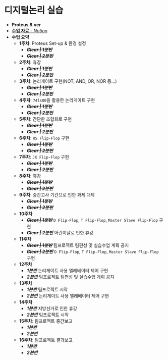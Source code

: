 # 디지털논리 실습
 - __Proteus 8.ver__
 - [__수업 자료__ - *Notion*](https://charm-aluminum-6c2.notion.site/a27cadae315541a98eebf9d8d695b160)
 - __수업 요약__
   - **1주차**: Proteus Set-up & 환경 설정
     - ~~__*Clear | 1분반*__~~
     - ~~__*Clear | 2분반*__~~
   - **2주차**: 휴강
     - ~~__*Clear | 1분반*__~~
     - ~~__*Clear | 2분반*__~~
   - **3주차**: 논리게이트 구현(NOT, AND, OR, NOR 등...)
     - ~~__*Clear | 1분반*__~~
     - ~~__*Clear | 2분반*__~~
   - **4주차**: `74ls00`을 활용한 논리게이트 구현
     - ~~__*Clear | 1분반*__~~
     - ~~__*Clear | 2분반*__~~
   - **5주차**: 간단한 조합회로 구현
     - ~~__*Clear | 1분반*__~~
     - ~~__*Clear | 2분반*__~~
   - **6주차**: `RS Flip-Flop` 구현
     - ~~__*Clear | 1분반*__~~
     - ~~__*Clear | 2분반*__~~
   - **7주차**: `JK Flip-Flop` 구현
     - ~~__*Clear | 1분반*__~~
     - ~~__*Clear | 2분반*__~~
   - **8주차**:  휴강
     - ~~__*Clear | 1분반*__~~
     - ~~__*Clear | 2분반*__~~
   - **9주차**: 중간고사 기간으로 인한 과제 대체
     - ~~__*Clear | 1분반*__~~
     - ~~__*Clear | 2분반*__~~
   - **10주차**
     - ~~__*Clear | 1분반*__~~ `D Flip-Flop`, `T Flip-Flop`, `Master Slave Flip-Flop` 구현
     - ~~__*Clear | 2분반*__~~ 어린이날로 인한 휴강
   - **11주차**
     - ~~__*Clear | 1분반*__~~ 팀프로젝트 팀편성 및 실습수업 계획 공지
     - ~~__*Clear | 2분반*__~~ `D Flip-Flop`, `T Flip-Flop`, `Master Slave Flip-Flop` 구현
   - **12주차** 
     - __*1분반*__ 논리게이트 사용 엘레베이터 제어 구현
     - __*2분반*__ 팀프로젝트 팀편성 및 실습수업 계획 공지
   - **13주차** 
     - __*1분반*__ 팀프로젝트 시작
     - __*2분반*__ 논리게이트 사용 엘레베이터 제어 구현
   - **14주차**
     - __*1분반*__ 지방선거로 인한 휴강
     - __*2분반*__ 팀프로젝트 시작
   - **15주차**: 팀프로젝트 중간보고
     - __*1분반*__
     - __*2분반*__ 
   - **16주차**: 팀프로젝트 결과보고
     - __*1분반*__
     - __*2분반*__ 